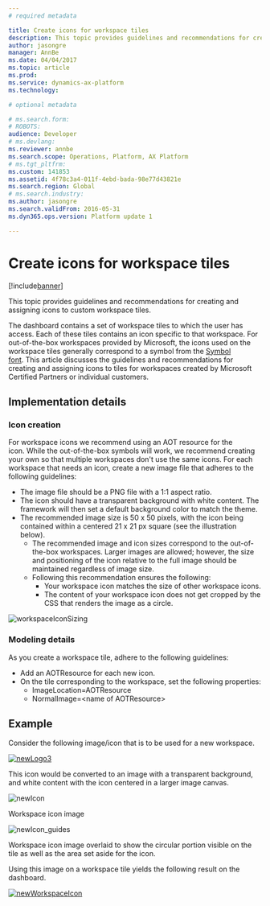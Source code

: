 ```yaml
---
# required metadata

title: Create icons for workspace tiles
description: This topic provides guidelines and recommendations for creating and assigning icons to custom workspace tiles.  
author: jasongre
manager: AnnBe
ms.date: 04/04/2017
ms.topic: article
ms.prod: 
ms.service: dynamics-ax-platform
ms.technology: 

# optional metadata

# ms.search.form: 
# ROBOTS: 
audience: Developer
# ms.devlang: 
ms.reviewer: annbe
ms.search.scope: Operations, Platform, AX Platform
# ms.tgt_pltfrm: 
ms.custom: 141853
ms.assetid: 4f78c3a4-011f-4ebd-bada-98e77d43821e
ms.search.region: Global
# ms.search.industry: 
ms.author: jasongre
ms.search.validFrom: 2016-05-31
ms.dyn365.ops.version: Platform update 1

---
```


# Create icons for workspace tiles

[!include[banner](../includes/banner.md)]


This topic provides guidelines and recommendations for creating and assigning icons to custom workspace tiles.  

The dashboard contains a set of workspace tiles to which the user has access. Each of these tiles contains an icon specific to that workspace. For out-of-the-box workspaces provided by Microsoft, the icons used on the workspace tiles generally correspond to a symbol from the [Symbol font](symbol-font.md). This article discusses the guidelines and recommendations for creating and assigning icons to tiles for workspaces created by Microsoft Certified Partners or individual customers.

## Implementation details
### Icon creation

For workspace icons we recommend using an AOT resource for the icon. While the out-of-the-box symbols will work, we recommend creating your own so that multiple workspaces don't use the same icons. For each workspace that needs an icon, create a new image file that adheres to the following guidelines:

-   The image file should be a PNG file with a 1:1 aspect ratio.
-   The icon should have a transparent background with white content. The framework will then set a default background color to match the theme.
-   The recommended image size is 50 x 50 pixels, with the icon being contained within a centered 21 x 21 px square (see the illustration below).
    -   The recommended image and icon sizes correspond to the out-of-the-box workspaces. Larger images are allowed; however, the size and positioning of the icon relative to the full image should be maintained regardless of image size.
    -   Following this recommendation ensures the following:
        -   Your workspace icon matches the size of other workspace icons.
        -   The content of your workspace icon does not get cropped by the CSS that renders the image as a circle.

![workspaceIconSizing](./media/workspaceiconsizing.png)

### Modeling details

As you create a workspace tile, adhere to the following guidelines:

-   Add an AOTResource for each new icon.
-   On the tile corresponding to the workspace, set the following properties:
    -   ImageLocation=AOTResource
    -   NormalImage=&lt;name of AOTResource&gt;

## Example
Consider the following image/icon that is to be used for a new workspace. 

[![newLogo3](./media/newlogo3.png)](./media/newlogo3.png) 

This icon would be converted to an image with a transparent background, and white content with the icon centered in a larger image canvas. 

![newIcon](./media/newicon.png) 

Workspace icon image

![newIcon\_guides](./media/newicon_guides.png) 

Workspace icon image overlaid to show the circular portion visible on the tile as well as the area set aside for the icon.

Using this image on a workspace tile yields the following result on the dashboard. 

[![newWorkspaceIcon](./media/newworkspaceicon.png)](./media/newworkspaceicon.png)                



